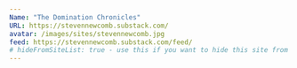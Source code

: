 ```yaml
---
Name: "The Domination Chronicles"
URL: https://stevennewcomb.substack.com/
avatar: /images/sites/stevennewcomb.jpg
feed: https://stevennewcomb.substack.com/feed/
# hideFromSiteList: true - use this if you want to hide this site from the list of sites on this page: https://eleventy-m10y.lkmt.us/sites/
---
```


